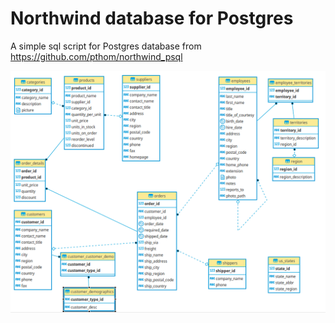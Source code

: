 # Northwind database for Postgres

A simple sql script for Postgres database from https://github.com/pthom/northwind_psql

<img src=ER.png />